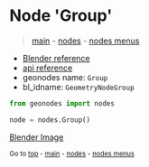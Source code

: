 # Node 'Group'

> [main](../structure.md) - [nodes](nodes.md) - [nodes menus](nodes_menus.md)

- [Blender reference](https://docs.blender.org/manual/en/latest/modeling/geometry_nodes/group.html)
- [api reference](https://docs.blender.org/api/current/bpy.types.GeometryNodeGroup.html)
- geonodes name: `Group`
- bl_idname: `GeometryNodeGroup`

```python
from geonodes import nodes

node = nodes.Group()
```

[Blender Image](self.node_image_ref)

<sub>Go to [top](#node-Group) - [main](../structure.md) - [nodes](nodes.md) - [nodes menus](nodes_menus.md)</sub>

